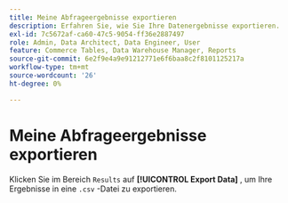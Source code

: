 ```yaml
---
title: Meine Abfrageergebnisse exportieren
description: Erfahren Sie, wie Sie Ihre Datenergebnisse exportieren.
exl-id: 7c5672af-ca60-47c5-9054-ff36e2887497
role: Admin, Data Architect, Data Engineer, User
feature: Commerce Tables, Data Warehouse Manager, Reports
source-git-commit: 6e2f9e4a9e91212771e6f6baa8c2f8101125217a
workflow-type: tm+mt
source-wordcount: '26'
ht-degree: 0%

---
```


# Meine Abfrageergebnisse exportieren

Klicken Sie im Bereich `Results` auf **[!UICONTROL Export Data]** , um Ihre Ergebnisse in eine `.csv` -Datei zu exportieren.
